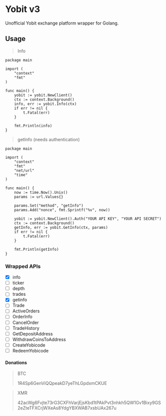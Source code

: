 # Yobit v3

Unofficial Yobit exchange platform wrapper for Golang.

## Usage

> Info

```
package main

import (
	"context"
	"fmt"
)

func main() {
	yobit := yobit.NewClient()
	ctx := context.Background()
	info, err := yobit.Info(ctx)
	if err != nil {
		t.Fatal(err)
	}

	fmt.Println(info)
}
```

> getInfo (needs authentication)

```
package main

import (
	"context"
	"fmt"
	"net/url"
	"time"
)

func main() {
	now := time.Now().Unix()
	params := url.Values{}

	params.Set("method", "getInfo")
	params.Add("nonce", fmt.Sprintf("%v", now))

	yobit := yobit.NewClient().Auth("YOUR API KEY", "YOUR API SECRET")
	ctx := context.Background()
	getInfo, err := yobit.GetInfo(ctx, params)
	if err != nil {
		t.Fatal(err)
	}

	fmt.Println(getInfo)
}
```

### Wrapped APIs

- [x] info
- [ ] ticker
- [ ] depth
- [ ] trades
- [x] getinfo
- [ ] Trade
- [ ] ActiveOrders
- [ ] OrderInfo
- [ ] CancelOrder
- [ ] TradeHistory
- [ ] GetDepositAddress
- [ ] WithdrawCoinsToAddress
- [ ] CreateYobicode
- [ ] RedeemYobicode

#### Donations

>BTC
>
>1R4Sp6GenViQQpeakD7yeThLGpdxmCKUE

>XMR
>
>42acWg6Fvjte73rG3CXFhVarjEjsKbd1tPAkPvt3nhkh5QW1Gv1Bixy9GS2eZteTFXCrjWXeAs8YdgYBXWAB7xsbUAx267u